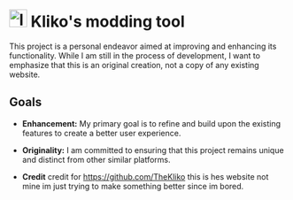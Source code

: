 <h1>
    <img src="GitHub Files/Images/logo.png" height="32" alt="logo"/>
    Kliko's modding tool
</h1>

This project is a personal endeavor aimed at improving and enhancing its functionality. While I am still in the process of development, I want to emphasize that this is an original creation, not a copy of any existing website.

## Goals

- **Enhancement:** My primary goal is to refine and build upon the existing features to create a better user experience.
- **Originality:** I am committed to ensuring that this project remains unique and distinct from other similar platforms.

- **Credit** credit for https://github.com/TheKliko this is hes website not mine im just trying to make something better since im bored.